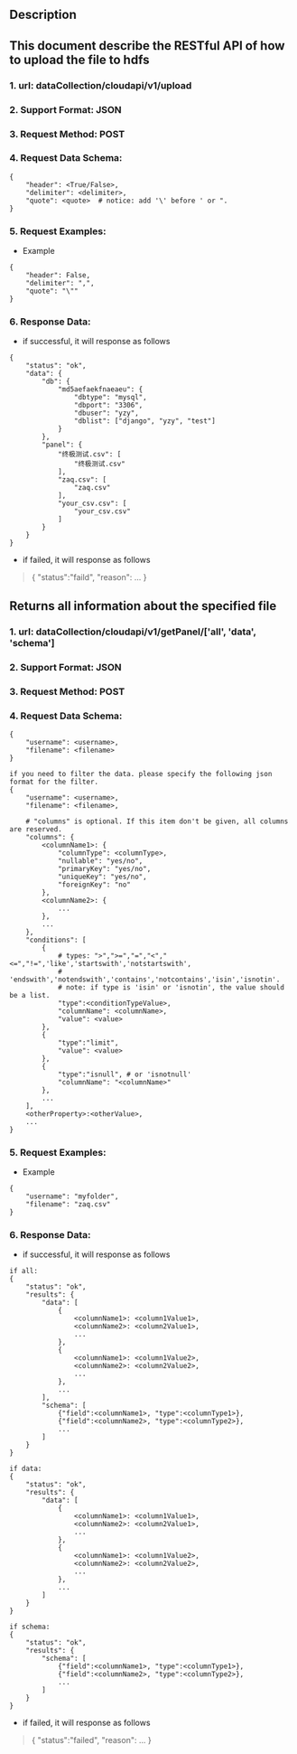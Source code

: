 
Description
-----------
This document describe the RESTful API of how to upload the file to hdfs
-------------
### 1. url: dataCollection/cloudapi/v1/upload
### 2. Support Format: JSON
### 3. Request Method: POST
### 4. Request Data Schema:
```
{
    "header": <True/False>,
    "delimiter": <delimiter>,
    "quote": <quote>  # notice: add '\' before ' or ".
}
```

### 5. Request Examples:
* Example
```
{
    "header": False,
    "delimiter": ",",
    "quote": "\""
}
```

### 6. Response Data:
* if successful, it will response as follows
```
{
    "status": "ok",
    "data": {
        "db": {
            "md5aefaekfnaeaeu": {
                "dbtype": "mysql",
                "dbport": "3306",
                "dbuser": "yzy",
                "dblist": ["django", "yzy", "test"]
            }
        },
        "panel": {
            "终极测试.csv": [
                "终极测试.csv"
            ],
            "zaq.csv": [
                "zaq.csv"
            ],
            "your_csv.csv": [
                "your_csv.csv"
            ]
        }
    }
}
```
* if failed, it will response as follows
> { "status":"faild", "reason": ... }



Returns all information about the specified file
-------------
### 1. url: dataCollection/cloudapi/v1/getPanel/['all', 'data', 'schema']
### 2. Support Format: JSON
### 3. Request Method: POST
### 4. Request Data Schema:
```
{
    "username": <username>,
    "filename": <filename>
}

if you need to filter the data. please specify the following json format for the filter.
{
    "username": <username>,
    "filename": <filename>,

    # "columns" is optional. If this item don't be given, all columns are reserved.
    "columns": {
        <columnName1>: {
            "columnType": <columnType>,
            "nullable": "yes/no",
            "primaryKey": "yes/no",
            "uniqueKey": "yes/no",
            "foreignKey": "no"
        },
        <columnName2>: {
            ...
        },
        ...
    },
    "conditions": [
        {
            # types: ">",">=","=","<","<=","!=",'like','startswith','notstartswith',
            # 'endswith','notendswith','contains','notcontains','isin','isnotin'.
            # note: if type is 'isin' or 'isnotin', the value should be a list.
            "type":<conditionTypeValue>,
            "columnName": <columnName>,
            "value": <value>
        },
        {
            "type":"limit",
            "value": <value>
        },
        {
            "type":"isnull", # or 'isnotnull'
            "columnName": "<columnName>"
        },
        ...
    ],
    <otherProperty>:<otherValue>,
    ...
}
```

### 5. Request Examples:
* Example
```
{
    "username": "myfolder",
    "filename": "zaq.csv"
}
```

### 6. Response Data:
* if successful, it will response as follows
```
if all:
{
    "status": "ok",
    "results": {
        "data": [
            {
                <columnName1>: <column1Value1>,
                <columnName2>: <column2Value1>,
                ...
            },
            {
                <columnName1>: <column1Value2>,
                <columnName2>: <column2Value2>,
                ...
            },
            ...
        ],
        "schema": [
            {"field":<columnName1>, "type":<columnType1>},
            {"field":<columnName2>, "type":<columnType2>},
            ...
        ]
    }
}

if data:
{
    "status": "ok",
    "results": {
        "data": [
            {
                <columnName1>: <column1Value1>,
                <columnName2>: <column2Value1>,
                ...
            },
            {
                <columnName1>: <column1Value2>,
                <columnName2>: <column2Value2>,
                ...
            },
            ...
        ]
    }
}

if schema:
{
    "status": "ok",
    "results": {
        "schema": [
            {"field":<columnName1>, "type":<columnType1>},
            {"field":<columnName2>, "type":<columnType2>},
            ...
        ]
    }
}
```
* if failed, it will response as follows
> { "status":"failed", "reason": ... }